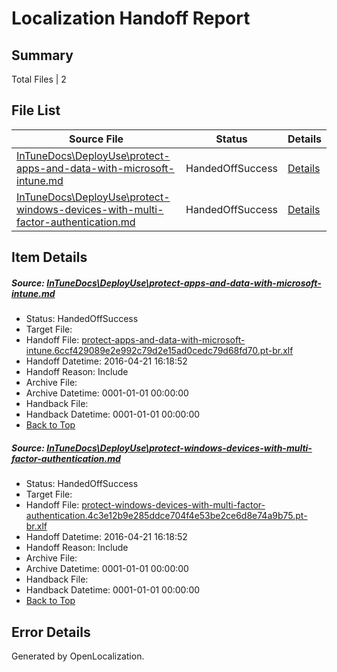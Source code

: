 # <a name='report-top'></a> Localization Handoff Report

## Summary
 Total Files | 2

## File List
 Source File | Status | Details 
 ----------- | ------ | ------- 
 [InTuneDocs\DeployUse\protect-apps-and-data-with-microsoft-intune.md](https://github.com/Microsoft/IntuneDocs-pr/blob/9c6c5511ee8fe62fcdfc6b14f5db74b42b372ad5/InTuneDocs/DeployUse/protect-apps-and-data-with-microsoft-intune.md) | HandedOffSuccess | [Details](#fdc6bd0d45d77da99c55ab3ca5c79614c8e8e496261)
 [InTuneDocs\DeployUse\protect-windows-devices-with-multi-factor-authentication.md](https://github.com/Microsoft/IntuneDocs-pr/blob/af1827625e04603e6059de38dc4588e5fabdf4fc/InTuneDocs/DeployUse/protect-windows-devices-with-multi-factor-authentication.md) | HandedOffSuccess | [Details](#c0dd41acdc69ed410fd93197185363c447364c77262)

## Item Details
##### <a name='fdc6bd0d45d77da99c55ab3ca5c79614c8e8e496261'></a> Source: [InTuneDocs\DeployUse\protect-apps-and-data-with-microsoft-intune.md](https://github.com/Microsoft/IntuneDocs-pr/blob/9c6c5511ee8fe62fcdfc6b14f5db74b42b372ad5/InTuneDocs/DeployUse/protect-apps-and-data-with-microsoft-intune.md)
* Status: HandedOffSuccess
* Target File: 
* Handoff File: [protect-apps-and-data-with-microsoft-intune.6ccf429089e2e992c79d2e15ad0cedc79d68fd70.pt-br.xlf](https://github.com/Microsoft/EM.handoff/blob/0314887bc65a753602be5f0214dd13df1c9a6178/ol-handoff/Microsoft/IntuneDocs-pr.pt-br/master/protect-apps-and-data-with-microsoft-intune.6ccf429089e2e992c79d2e15ad0cedc79d68fd70.pt-br.xlf)
* Handoff Datetime: 2016-04-21 16:18:52
* Handoff Reason: Include
* Archive File: 
* Archive Datetime: 0001-01-01 00:00:00
* Handback File: 
* Handback Datetime: 0001-01-01 00:00:00
* [Back to Top](#report-top)

##### <a name='c0dd41acdc69ed410fd93197185363c447364c77262'></a> Source: [InTuneDocs\DeployUse\protect-windows-devices-with-multi-factor-authentication.md](https://github.com/Microsoft/IntuneDocs-pr/blob/af1827625e04603e6059de38dc4588e5fabdf4fc/InTuneDocs/DeployUse/protect-windows-devices-with-multi-factor-authentication.md)
* Status: HandedOffSuccess
* Target File: 
* Handoff File: [protect-windows-devices-with-multi-factor-authentication.4c3e12b9e285ddce704f4e53be2ce6d8e74a9b75.pt-br.xlf](https://github.com/Microsoft/EM.handoff/blob/0314887bc65a753602be5f0214dd13df1c9a6178/ol-handoff/Microsoft/IntuneDocs-pr.pt-br/master/protect-windows-devices-with-multi-factor-authentication.4c3e12b9e285ddce704f4e53be2ce6d8e74a9b75.pt-br.xlf)
* Handoff Datetime: 2016-04-21 16:18:52
* Handoff Reason: Include
* Archive File: 
* Archive Datetime: 0001-01-01 00:00:00
* Handback File: 
* Handback Datetime: 0001-01-01 00:00:00
* [Back to Top](#report-top)


## Error Details

Generated by OpenLocalization.
